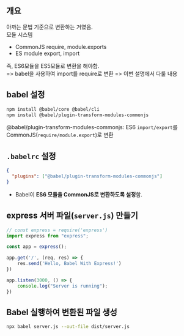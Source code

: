 ## 개요

아까는 문법 기준으로 변환하는 거였음.  
모듈 시스템

- CommonJS require, module.exports
- ES module export, import

즉, ES6모듈을 ES5모듈로 변환을 해야함.  
=> babel을 사용하여 import를 require로 변환 => 이번 설명에서 다룰 내용

## babel 설정

```sh
npm install @babel/core @babel/cli
npm install @babel/plugin-transform-modules-commonjs
```

@babel/plugin-transform-modules-commonjs: ES6 `import/export`를 CommonJS(`require/module.export`)로 변환

## `.babelrc` 설정

```json
{
  "plugins": ["@babel/plugin-transform-modules-commonjs"]
}
```

- Babel이 **ES6 모듈을 CommonJS로 변환하도록 설정**함.

## express 서버 파일(`server.js`) 만들기

```js
// const express = require('express')
import express from "express";

const app = express();

app.get('/', (req, res) => {
    res.send('Hello, Babel With Express!')
})

app.listen(3000, () => {
    console.log("Server is running");
})
```

## Babel 실행하여 변환된 파일 생성

```sh
npx babel server.js --out-file dist/server.js
```